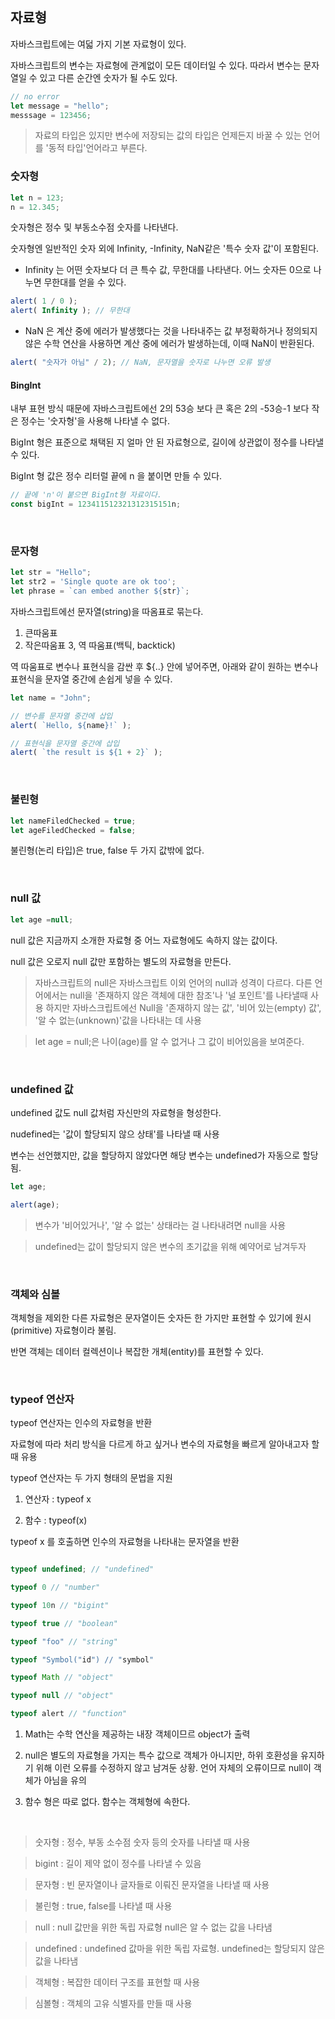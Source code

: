 ## 자료형

자바스크립트에는 여덟 가지 기본 자료형이 있다.

자바스크립트의 변수는 자료형에 관계없이 모든 데이터일 수 있다.
따라서 변수는 문자열일 수 있고 다른 순간엔 숫자가 될 수도 있다.

~~~javascript
// no error
let message = "hello";
messsage = 123456;
~~~

> 자료의 타입은 있지만 변수에 저장되는 값의 타입은 언제든지 바꿀 수 있는 언어를 '동적 타입'언어라고 부른다.

### 숫자형
~~~ javascript
let n = 123;
n = 12.345;
~~~

숫자형은 정수 및 부동소수점 숫자를 나타낸다.

숫자형엔 일반적인 숫자 외에 Infinity, -Infinity, NaN같은 '특수 숫자 값'이 포함된다.

- Infinity 는 어떤 숫자보다 더 큰 특수 값, 무한대를 나타낸다.
    어느 숫자든 0으로 나누면 무한대를 얻을 수 있다.
  
~~~javascript
alert( 1 / 0 );
alert( Infinity ); // 무한대
~~~

- NaN 은 계산 중에 에러가 발생했다는 것을 나타내주는 값
    부정확하거나 정의되지 않은 수학 연산을 사용하면 계산 중에 에러가 발생하는데, 이때 NaN이 반환된다.
  
~~~javascript
alert( "숫자가 아님" / 2); // NaN, 문자열을 숫자로 나누면 오류 발생
~~~

#### BingInt

내부 표현 방식 때문에 자바스크립트에선 2의 53승 보다 큰 혹은 2의 -53승-1 보다 작은 정수는 '숫자형'을 사용해 나타낼 수 없다.

BigInt 형은 표준으로 채택된 지 얼마 안 된 자료형으로, 길이에 상관없이 정수를 나타낼 수 있다.

BigInt 형 값은 정수 리터럴 끝에 n 을 붙이면 만들 수 있다.

~~~javascript
// 끝에 'n'이 붙으면 BigInt형 자료이다.
const bigInt = 123411512321312315151n;
~~~

<br>

### 문자형

~~~javascript
let str = "Hello";
let str2 = 'Single quote are ok too';
let phrase = `can embed another ${str}`;
~~~

자바스크립트에선 문자열(string)을 따옴표로 묶는다.

1. 큰따움표
2. 작은따움표
3, 역 따움표(백틱, backtick)
   
역 따움표로 변수나 표현식을 감싼 후 ${..} 안에 넣어주면, 아래와 같이 원하는 변수나 표현식을 문자열 중간에 손쉽게 넣을 수 있다.
~~~javascript
let name = "John";

// 변수를 문자열 중간에 삽입
alert( `Hello, ${name}!` );

// 표현식을 문자열 중간에 삽입
alert( `the result is ${1 + 2}` );
~~~

<br>

### 불린형

~~~javascript
let nameFiledChecked = true;
let ageFiledChecked = false;
~~~

불린형(논리 타입)은 true, false 두 가지 값밖에 없다.

<br>

### null 값

~~~javascript
let age =null;
~~~

null 값은 지금까지 소개한 자료형 중 어느 자료형에도 속하지 않는 값이다.

null 값은 오로지 null 값만 포함하는 별도의 자료형을 만든다.

> 자바스크립트의 null은 자바스크립트 이외 언어의 null과 성격이 다르다. 다른 언어에서는 null을 '존재하지 않은 객체에 대한 참조'나 '널 포인트'를 나타낼때 사용
> 하지만 자바스크립트에선 Null을 '존재하지 않는 값', '비어 있는(empty) 값', '알 수 없는(unknown)'값을 나타내는 데 사용

> let age = null;은 나이(age)를 알 수 없거나 그 값이 비어있음을 보여준다.

<br>

### undefined 값

undefined 값도 null 값처럼 자신만의 자료형을 형성한다.

nudefined는 '값이 할당되지 않으 상태'를 나타낼 때 사용

변수는 선언했지만, 값을 할당하지 않았다면 해당 변수는 undefined가 자동으로 할당됨.

~~~javascript
let age;

alert(age);
~~~

> 변수가 '비어있거나', '알 수 없는' 상태라는 걸 나타내려면 null을 사용

> undefined는 값이 할당되지 않은 변수의 초기값을 위해 예약어로 남겨두자

<br>

### 객체와 심볼

객체형을 제외한 다른 자료형은 문자열이든 숫자든 한 가지만 표현할 수 있기에 원시(primitive) 자료형이라 불림.

반면 객체는 데이터 컬렉션이나 복잡한 개체(entity)를 표현할 수 있다.

<br>

### typeof 연산자

typeof 연산자는 인수의 자료형을 반환

자료형에 따라 처리 방식을 다르게 하고 싶거나 변수의 자료형을 빠르게 알아내고자 할 때 유용

typeof 연산자는 두 가지 형태의 문법을 지원

1. 연산자 : typeof x

2. 함수 : typeof(x)

typeof x 를 호출하면 인수의 자료형을 나타내는 문자열을 반환

~~~ javascript

typeof undefined; // "undefined"

typeof 0 // "number"

typeof 10n // "bigint"

typeof true // "boolean"

typeof "foo" // "string"

typeof "Symbol("id") // "symbol"

typeof Math // "object"

typeof null // "object"

typeof alert // "function"
~~~

1. Math는 수학 연산을 제공하는 내장 객체이므르 object가 출력

2. null은 별도의 자료형을 가지는 특수 값으로 객체가 아니지만, 하위 호환성을 유지하기 위해 이런 오류를 수정하지 않고 남겨둔 상황.
    언어 자체의 오류이므로 null이 객체가 아님을 유의
   
3. 함수 형은 따로 없다. 함수는 객체형에 속한다.


<br>

> 숫자형 : 정수, 부동 소수점 숫자 등의 숫자를 나타낼 때 사용
 
> bigint : 길이 제약 없이 정수를 나타낼 수 있음
 
> 문자형 : 빈 문자열이나 글자들로 이뤄진 문자열을 나타낼 때 사용
 
> 불린형 : true, false를 나타낼 때 사용
 
> null : null 값만을 위한 독립 자료형 null은 알 수 없는 값을 나타냄
 
> undefined : undefined 값마을 위한 독립 자료형. undefined는 할당되지 않은 값을 나타냄
 
> 객체형 : 복잡한 데이터 구조를 표현할 때 사용
 
> 심볼형 : 객체의 고유 식별자를 만들 때 사용
